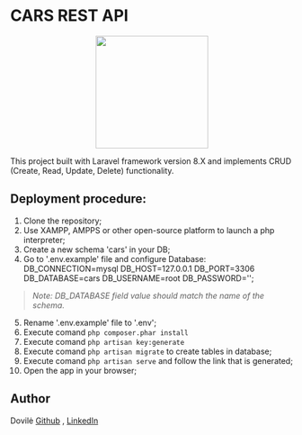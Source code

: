 # CARS REST API

<p align="center"><a href="https://laravel.com" target="_blank"><img src="https://raw.githubusercontent.com/laravel/art/master/logo-lockup/5%20SVG/2%20CMYK/1%20Full%20Color/laravel-logolockup-cmyk-red.svg" width="200"></a></p>

This project built with Laravel framework version 8.X and implements CRUD (Create, Read, Update, Delete) functionality.

## Deployment procedure:

1. Clone the repository;
2. Use XAMPP, AMPPS or other open-source platform to launch a php interpreter;
3. Create a new schema 'cars' in your DB;
4. Go to '.env.example' file and configure Database:
DB_CONNECTION=mysql
DB_HOST=127.0.0.1
DB_PORT=3306
DB_DATABASE=cars
DB_USERNAME=root
DB_PASSWORD='';

> *Note: DB_DATABASE field value should match the name of the schema.*
5. Rename '.env.example' file to '.env';
6. Execute comand `php composer.phar install`
7. Execute comand `php artisan key:generate`
8. Execute comand `php artisan migrate` to create tables in database;
10. Execute comand `php artisan serve` and follow the link that is generated;
11. Open the app in your browser;

## Author
Dovilė [Github](https://github.com/Kerbelyte) , [LinkedIn](https://linkedin.com/in/dovilė-kerbelytė-66634a162)
